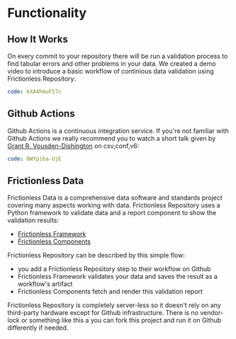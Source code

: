 # Functionality

## How It Works

On every commit to your repository there will be run a validation process to find tabular errors and other problems in your data. We created a demo video to introduce a basic workflow of continious data validation using Frictionless Repository:

```yaml video/youtube
code: kXA4hmuF57c
```

## Github Actions

Github Actions is a continuous integration service. If you're not familiar with Github Actions we really recommend you to watch a short talk given by [Grant R. Vousden-Dishington](https://github.com/GrantRVD) on csv,conf,v6:

```yaml video/youtube
code: 0WYpiba-UjE
```

## Frictionless Data

Frictionless Data is a comprehensive data software and standards project covering many aspects working with data. Frictionless Repository uses a Python framework to validate data and a report component to show the validation results:
- [Frictionless Framework](https://framework.frictionlessdata.io/)
- [Frictionless Components](https://components.frictionlessdata.io/?path=/story/components-report--invalid)

Frictionless Repository can be described by this simple flow:
- you add a Frictionless Repository step to their workflow on Github
- Frictionless Framework validates your data and saves the result as a workflow's artifact
- Frictionless Components fetch and render this validation report

Frictionless Repository is completely server-less so it doesn't rely on any third-party hardware except for Github infrastructure. There is no vendor-lock or something like this a you can fork this project and run it on Github differently if needed.
